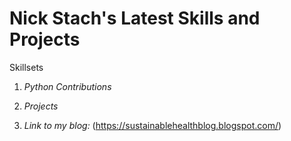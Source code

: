 # Nick Stach's Latest Skills and Projects
Skillsets

1.  *Python Contributions*



2.  *Projects*



3.  *Link to my blog:*
(https://sustainablehealthblog.blogspot.com/)
